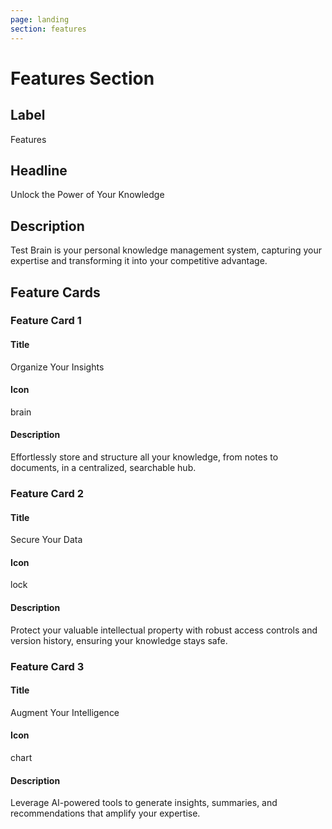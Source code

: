 ```yaml
---
page: landing
section: features
---
```

# Features Section

## Label
Features

## Headline
Unlock the Power of Your Knowledge

## Description
Test Brain is your personal knowledge management system, capturing your expertise and transforming it into your competitive advantage.

## Feature Cards

### Feature Card 1

#### Title
Organize Your Insights

#### Icon
brain

#### Description
Effortlessly store and structure all your knowledge, from notes to documents, in a centralized, searchable hub.

### Feature Card 2

#### Title
Secure Your Data

#### Icon
lock

#### Description
Protect your valuable intellectual property with robust access controls and version history, ensuring your knowledge stays safe.

### Feature Card 3

#### Title
Augment Your Intelligence

#### Icon
chart

#### Description
Leverage AI-powered tools to generate insights, summaries, and recommendations that amplify your expertise.
